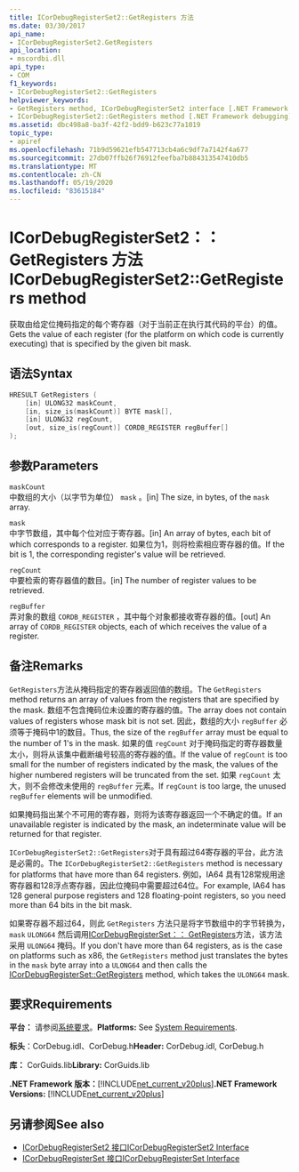 ```yaml
---
title: ICorDebugRegisterSet2::GetRegisters 方法
ms.date: 03/30/2017
api_name:
- ICorDebugRegisterSet2.GetRegisters
api_location:
- mscordbi.dll
api_type:
- COM
f1_keywords:
- ICorDebugRegisterSet2::GetRegisters
helpviewer_keywords:
- GetRegisters method, ICorDebugRegisterSet2 interface [.NET Framework debugging]
- ICorDebugRegisterSet2::GetRegisters method [.NET Framework debugging]
ms.assetid: dbc498a8-ba3f-42f2-bdd9-b623c77a1019
topic_type:
- apiref
ms.openlocfilehash: 71b9d59621efb547713cb4a6c9df7a7142f4a677
ms.sourcegitcommit: 27db07ffb26f76912feefba7b884313547410db5
ms.translationtype: MT
ms.contentlocale: zh-CN
ms.lasthandoff: 05/19/2020
ms.locfileid: "83615184"
---
```

# <a name="icordebugregisterset2getregisters-method"></a><span data-ttu-id="2a12e-102">ICorDebugRegisterSet2：： GetRegisters 方法</span><span class="sxs-lookup"><span data-stu-id="2a12e-102">ICorDebugRegisterSet2::GetRegisters method</span></span>

<span data-ttu-id="2a12e-103">获取由给定位掩码指定的每个寄存器（对于当前正在执行其代码的平台）的值。</span><span class="sxs-lookup"><span data-stu-id="2a12e-103">Gets the value of each register (for the platform on which code is currently executing) that is specified by the given bit mask.</span></span>  
  
## <a name="syntax"></a><span data-ttu-id="2a12e-104">语法</span><span class="sxs-lookup"><span data-stu-id="2a12e-104">Syntax</span></span>  
  
```cpp  
HRESULT GetRegisters (  
    [in] ULONG32 maskCount,  
    [in, size_is(maskCount)] BYTE mask[],  
    [in] ULONG32 regCount,  
    [out, size_is(regCount)] CORDB_REGISTER regBuffer[]  
);  
```  
  
## <a name="parameters"></a><span data-ttu-id="2a12e-105">参数</span><span class="sxs-lookup"><span data-stu-id="2a12e-105">Parameters</span></span>

 `maskCount`  
 <span data-ttu-id="2a12e-106">中数组的大小（以字节为单位） `mask` 。</span><span class="sxs-lookup"><span data-stu-id="2a12e-106">[in] The size, in bytes, of the `mask` array.</span></span>  
  
 `mask`  
 <span data-ttu-id="2a12e-107">中字节数组，其中每个位对应于寄存器。</span><span class="sxs-lookup"><span data-stu-id="2a12e-107">[in] An array of bytes, each bit of which corresponds to a register.</span></span> <span data-ttu-id="2a12e-108">如果位为1，则将检索相应寄存器的值。</span><span class="sxs-lookup"><span data-stu-id="2a12e-108">If the bit is 1, the corresponding register's value will be retrieved.</span></span>  
  
 `regCount`  
 <span data-ttu-id="2a12e-109">中要检索的寄存器值的数目。</span><span class="sxs-lookup"><span data-stu-id="2a12e-109">[in] The number of register values to be retrieved.</span></span>  
  
 `regBuffer`  
 <span data-ttu-id="2a12e-110">弄对象的数组 `CORDB_REGISTER` ，其中每个对象都接收寄存器的值。</span><span class="sxs-lookup"><span data-stu-id="2a12e-110">[out] An array of `CORDB_REGISTER` objects, each of which receives the value of a register.</span></span>  
  
## <a name="remarks"></a><span data-ttu-id="2a12e-111">备注</span><span class="sxs-lookup"><span data-stu-id="2a12e-111">Remarks</span></span>

 <span data-ttu-id="2a12e-112">`GetRegisters`方法从掩码指定的寄存器返回值的数组。</span><span class="sxs-lookup"><span data-stu-id="2a12e-112">The `GetRegisters` method returns an array of values from the registers that are specified by the mask.</span></span> <span data-ttu-id="2a12e-113">数组不包含掩码位未设置的寄存器的值。</span><span class="sxs-lookup"><span data-stu-id="2a12e-113">The array does not contain values of registers whose mask bit is not set.</span></span> <span data-ttu-id="2a12e-114">因此，数组的大小 `regBuffer` 必须等于掩码中1的数目。</span><span class="sxs-lookup"><span data-stu-id="2a12e-114">Thus, the size of the `regBuffer` array must be equal to the number of 1's in the mask.</span></span> <span data-ttu-id="2a12e-115">如果的值 `regCount` 对于掩码指定的寄存器数量太小，则将从该集中截断编号较高的寄存器的值。</span><span class="sxs-lookup"><span data-stu-id="2a12e-115">If the value of `regCount` is too small for the number of registers indicated by the mask, the values of the higher numbered registers will be truncated from the set.</span></span> <span data-ttu-id="2a12e-116">如果 `regCount` 太大，则不会修改未使用的 `regBuffer` 元素。</span><span class="sxs-lookup"><span data-stu-id="2a12e-116">If `regCount` is too large, the unused `regBuffer` elements will be unmodified.</span></span>  
  
 <span data-ttu-id="2a12e-117">如果掩码指出某个不可用的寄存器，则将为该寄存器返回一个不确定的值。</span><span class="sxs-lookup"><span data-stu-id="2a12e-117">If an unavailable register is indicated by the mask, an indeterminate value will be returned for that register.</span></span>  
  
 <span data-ttu-id="2a12e-118">`ICorDebugRegisterSet2::GetRegisters`对于具有超过64寄存器的平台，此方法是必需的。</span><span class="sxs-lookup"><span data-stu-id="2a12e-118">The `ICorDebugRegisterSet2::GetRegisters` method is necessary for platforms that have more than 64 registers.</span></span> <span data-ttu-id="2a12e-119">例如，IA64 具有128常规用途寄存器和128浮点寄存器，因此位掩码中需要超过64位。</span><span class="sxs-lookup"><span data-stu-id="2a12e-119">For example, IA64 has 128 general purpose registers and 128 floating-point registers, so you need more than 64 bits in the bit mask.</span></span>  
  
 <span data-ttu-id="2a12e-120">如果寄存器不超过64，则此 `GetRegisters` 方法只是将字节数组中的字节转换为， `mask` `ULONG64` 然后调用[ICorDebugRegisterSet：： GetRegisters](icordebugregisterset-getregisters-method.md)方法，该方法采用 `ULONG64` 掩码。</span><span class="sxs-lookup"><span data-stu-id="2a12e-120">If you don't have more than 64 registers, as is the case on platforms such as x86, the `GetRegisters` method just translates the bytes in the `mask` byte array into a `ULONG64` and then calls the [ICorDebugRegisterSet::GetRegisters](icordebugregisterset-getregisters-method.md) method, which takes the `ULONG64` mask.</span></span>  
  
## <a name="requirements"></a><span data-ttu-id="2a12e-121">要求</span><span class="sxs-lookup"><span data-stu-id="2a12e-121">Requirements</span></span>

 <span data-ttu-id="2a12e-122">**平台：** 请参阅[系统要求](../../get-started/system-requirements.md)。</span><span class="sxs-lookup"><span data-stu-id="2a12e-122">**Platforms:** See [System Requirements](../../get-started/system-requirements.md).</span></span>  
  
 <span data-ttu-id="2a12e-123">**标头**：CorDebug.idl、CorDebug.h</span><span class="sxs-lookup"><span data-stu-id="2a12e-123">**Header:** CorDebug.idl, CorDebug.h</span></span>  
  
 <span data-ttu-id="2a12e-124">**库：** CorGuids.lib</span><span class="sxs-lookup"><span data-stu-id="2a12e-124">**Library:** CorGuids.lib</span></span>  
  
 <span data-ttu-id="2a12e-125">**.NET Framework 版本：**[!INCLUDE[net_current_v20plus](../../../../includes/net-current-v20plus-md.md)]</span><span class="sxs-lookup"><span data-stu-id="2a12e-125">**.NET Framework Versions:** [!INCLUDE[net_current_v20plus](../../../../includes/net-current-v20plus-md.md)]</span></span>  
  
## <a name="see-also"></a><span data-ttu-id="2a12e-126">另请参阅</span><span class="sxs-lookup"><span data-stu-id="2a12e-126">See also</span></span>

- [<span data-ttu-id="2a12e-127">ICorDebugRegisterSet2 接口</span><span class="sxs-lookup"><span data-stu-id="2a12e-127">ICorDebugRegisterSet2 Interface</span></span>](icordebugregisterset2-interface.md)
- [<span data-ttu-id="2a12e-128">ICorDebugRegisterSet 接口</span><span class="sxs-lookup"><span data-stu-id="2a12e-128">ICorDebugRegisterSet Interface</span></span>](icordebugregisterset-interface.md)
